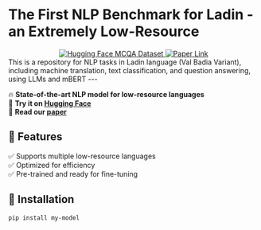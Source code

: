# The First NLP Benchmark for Ladin - an Extremely Low-Resource
<div align="center">
  <a href="https://huggingface.co/datasets/ulinnuha/mcqa_ladin_italian">
    <img src="https://img.shields.io/badge/HuggingFace-Model-yellow" alt="Hugging Face MCQA Dataset">
  </a>
  <a href="https://arxiv.org/abs/XXXX.XXXXX">
    <img src="https://img.shields.io/badge/Paper-arXiv-red" alt="Paper Link">
  </a>
</div>
This is a repository for NLP tasks in Ladin language (Val Badia Variant), including machine translation, text classification, and question answering, using LLMs and mBERT
---

🔥 **State-of-the-art NLP model for low-resource languages**  
🔗 **Try it on [Hugging Face](https://huggingface.co/my-model)**  
📄 **Read our [paper](https://arxiv.org/abs/XXXX.XXXXX)**  

## 📌 Features
✅ Supports multiple low-resource languages  
✅ Optimized for efficiency  
✅ Pre-trained and ready for fine-tuning  

## 🚀 Installation
```bash
pip install my-model


